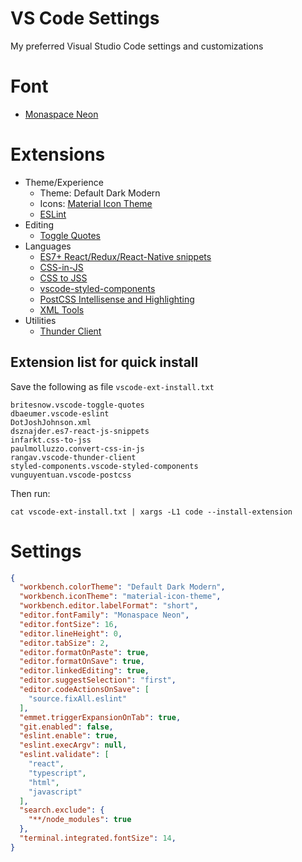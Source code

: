 # VS Code Settings
 
My preferred Visual Studio Code settings and customizations

# Font
* [Monaspace Neon](https://github.com/githubnext/monaspace)

# Extensions
* Theme/Experience
  * Theme: Default Dark Modern
  * Icons: [Material Icon Theme](https://marketplace.visualstudio.com/items?itemName=PKief.material-icon-theme)
  * [ESLint](https://marketplace.visualstudio.com/items?itemName=dbaeumer.vscode-eslint)
* Editing
  * [Toggle Quotes](https://marketplace.visualstudio.com/items?itemName=BriteSnow.vscode-toggle-quotes)
* Languages
  * [ES7+ React/Redux/React-Native snippets](https://marketplace.visualstudio.com/items?itemName=dsznajder.es7-react-js-snippets)
  * [CSS-in-JS](https://marketplace.visualstudio.com/items?itemName=paulmolluzzo.convert-css-in-js)
  * [CSS to JSS](https://marketplace.visualstudio.com/items?itemName=infarkt.css-to-jss)
  * [vscode-styled-components](https://marketplace.visualstudio.com/items?itemName=styled-components.vscode-styled-components)
  * [PostCSS Intellisense and Highlighting](https://marketplace.visualstudio.com/items?itemName=vunguyentuan.vscode-postcss)
  * [XML Tools](https://marketplace.visualstudio.com/items?itemName=DotJoshJohnson.xml)
* Utilities
  * [Thunder Client](https://marketplace.visualstudio.com/items?itemName=rangav.vscode-thunder-client)

## Extension list for quick install
Save the following as file `vscode-ext-install.txt`
```
britesnow.vscode-toggle-quotes
dbaeumer.vscode-eslint
DotJoshJohnson.xml
dsznajder.es7-react-js-snippets
infarkt.css-to-jss
paulmolluzzo.convert-css-in-js
rangav.vscode-thunder-client
styled-components.vscode-styled-components
vunguyentuan.vscode-postcss
```
Then run:
```
cat vscode-ext-install.txt | xargs -L1 code --install-extension
```

# Settings
```json
{
  "workbench.colorTheme": "Default Dark Modern",
  "workbench.iconTheme": "material-icon-theme",
  "workbench.editor.labelFormat": "short",
  "editor.fontFamily": "Monaspace Neon",
  "editor.fontSize": 16,
  "editor.lineHeight": 0,
  "editor.tabSize": 2,
  "editor.formatOnPaste": true,
  "editor.formatOnSave": true,
  "editor.linkedEditing": true,
  "editor.suggestSelection": "first",
  "editor.codeActionsOnSave": [
    "source.fixAll.eslint"
  ],
  "emmet.triggerExpansionOnTab": true,
  "git.enabled": false,
  "eslint.enable": true,
  "eslint.execArgv": null,
  "eslint.validate": [
    "react",
    "typescript",
    "html",
    "javascript"
  ],
  "search.exclude": {
    "**/node_modules": true
  },
  "terminal.integrated.fontSize": 14,
}
```
